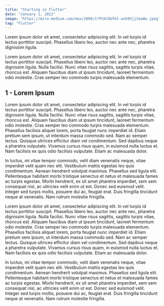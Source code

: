```yaml
---
title: "Starting in Flutter"
date: "January 1, 2022"
image: "https://miro.medium.com/max/2000/1*PCKC8Ufml-wvb9Vjj3aaWw.jpeg"
tag: "Flutter"
---
```

Lorem ipsum dolor sit amet, consectetur adipiscing elit. In vel turpis id lectus porttitor suscipit. Phasellus libero leo, auctor nec ante nec, pharetra dignissim ligula.

Lorem ipsum dolor sit amet, consectetur adipiscing elit. In vel turpis id lectus porttitor suscipit. Phasellus libero leo, auctor nec ante nec, pharetra dignissim ligula. Nulla facilisi. Nunc vitae risus sagittis, sagittis turpis vitae, rhoncus est. Aliquam faucibus diam ut ipsum tincidunt, laoreet fermentum odio molestie. Cras semper leo commodo turpis malesuada elementum. 

## 1 - Lorem Ipsum

Lorem ipsum dolor sit amet, consectetur adipiscing elit. In vel turpis id lectus porttitor suscipit. Phasellus libero leo, auctor nec ante nec, pharetra dignissim ligula. Nulla facilisi. Nunc vitae risus sagittis, sagittis turpis vitae, rhoncus est. Aliquam faucibus diam ut ipsum tincidunt, laoreet fermentum odio molestie. Cras semper leo commodo turpis malesuada elementum. Phasellus facilisis aliquet lorem, porta feugiat nunc imperdiet id. Etiam pretium sem ipsum, ut interdum massa commodo sed. Nam ac semper lectus. Quisque ultrices efficitur diam vel condimentum. Sed dapibus neque a pharetra vulputate. Vivamus cursus risus quam, in euismod nulla luctus et. Nam facilisis ex quis odio facilisis vulputate. Etiam ac malesuada dolor.

In luctus, mi vitae tempor commodo, velit diam venenatis neque, vitae imperdiet velit quam nec elit. Vestibulum mattis egestas leo quis condimentum. Aenean hendrerit volutpat maximus. Phasellus sed ligula elit. Pellentesque habitant morbi tristique senectus et netus et malesuada fames ac turpis egestas. Morbi hendrerit, ex sit amet pharetra imperdiet, sem sem consequat nisl, ac ultricies velit enim ut est. Donec sed euismod velit. Integer sed turpis mollis, posuere dui ac, feugiat erat. Duis fringilla tincidunt neque at venenatis. Nam rutrum molestie fringilla.

Lorem ipsum dolor sit amet, consectetur adipiscing elit. In vel turpis id lectus porttitor suscipit. Phasellus libero leo, auctor nec ante nec, pharetra dignissim ligula. Nulla facilisi. Nunc vitae risus sagittis, sagittis turpis vitae, rhoncus est. Aliquam faucibus diam ut ipsum tincidunt, laoreet fermentum odio molestie. Cras semper leo commodo turpis malesuada elementum. Phasellus facilisis aliquet lorem, porta feugiat nunc imperdiet id. Etiam pretium sem ipsum, ut interdum massa commodo sed. Nam ac semper lectus. Quisque ultrices efficitur diam vel condimentum. Sed dapibus neque a pharetra vulputate. Vivamus cursus risus quam, in euismod nulla luctus et. Nam facilisis ex quis odio facilisis vulputate. Etiam ac malesuada dolor.

In luctus, mi vitae tempor commodo, velit diam venenatis neque, vitae imperdiet velit quam nec elit. Vestibulum mattis egestas leo quis condimentum. Aenean hendrerit volutpat maximus. Phasellus sed ligula elit. Pellentesque habitant morbi tristique senectus et netus et malesuada fames ac turpis egestas. Morbi hendrerit, ex sit amet pharetra imperdiet, sem sem consequat nisl, ac ultricies velit enim ut est. Donec sed euismod velit. Integer sed turpis mollis, posuere dui ac, feugiat erat. Duis fringilla tincidunt neque at venenatis. Nam rutrum molestie fringilla.